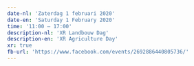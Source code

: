 ```yaml
---
date-nl: 'Zaterdag 1 februari 2020'
date-en: 'Saturday 1 February 2020'
time: '11:00 – 17:00'
description-nl: 'XR Landbouw Dag'
description-en: 'XR Agriculture Day'
xr: true
fb-url: 'https://www.facebook.com/events/2692886440805736/'
---
```

